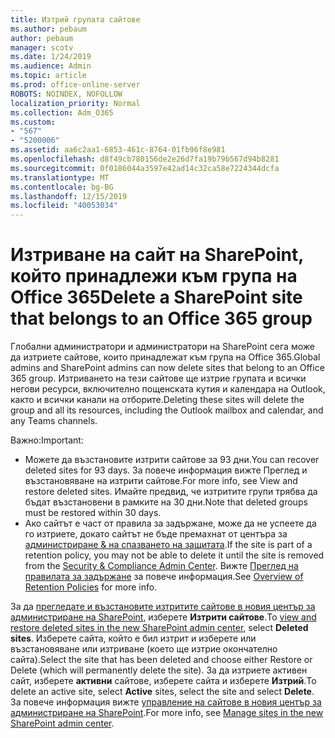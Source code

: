 ```yaml
---
title: Изтрий групата сайтове
ms.author: pebaum
author: pebaum
manager: scotv
ms.date: 1/24/2019
ms.audience: Admin
ms.topic: article
ms.prod: office-online-server
ROBOTS: NOINDEX, NOFOLLOW
localization_priority: Normal
ms.collection: Adm_O365
ms.custom:
- "567"
- "5200006"
ms.assetid: aa6c2aa1-6853-461c-8764-01fb96f8e981
ms.openlocfilehash: d8f49cb780156de2e26d7fa19b79b567d94b8281
ms.sourcegitcommit: 0f0186044a3597e42ad14c32ca58e7224344dcfa
ms.translationtype: MT
ms.contentlocale: bg-BG
ms.lasthandoff: 12/15/2019
ms.locfileid: "40053034"
---
```

# <a name="delete-a-sharepoint-site-that-belongs-to-an-office-365-group"></a><span data-ttu-id="a0d5a-102">Изтриване на сайт на SharePoint, който принадлежи към група на Office 365</span><span class="sxs-lookup"><span data-stu-id="a0d5a-102">Delete a SharePoint site that belongs to an Office 365 group</span></span>

<span data-ttu-id="a0d5a-103">Глобални администратори и администратори на SharePoint сега може да изтриете сайтове, които принадлежат към група на Office 365.</span><span class="sxs-lookup"><span data-stu-id="a0d5a-103">Global admins and SharePoint admins can now delete sites that belong to an Office 365 group.</span></span> <span data-ttu-id="a0d5a-104">Изтриването на тези сайтове ще изтрие групата и всички негови ресурси, включително пощенската кутия и календара на Outlook, както и всички канали на отборите.</span><span class="sxs-lookup"><span data-stu-id="a0d5a-104">Deleting these sites will delete the group and all its resources, including the Outlook mailbox and calendar, and any Teams channels.</span></span>
  
<span data-ttu-id="a0d5a-105">Важно:</span><span class="sxs-lookup"><span data-stu-id="a0d5a-105">Important:</span></span>

- <span data-ttu-id="a0d5a-106">Можете да възстановите изтрити сайтове за 93 дни.</span><span class="sxs-lookup"><span data-stu-id="a0d5a-106">You can recover deleted sites for 93 days.</span></span> <span data-ttu-id="a0d5a-107">За повече информация вижте Преглед и възстановяване на изтрити сайтове.</span><span class="sxs-lookup"><span data-stu-id="a0d5a-107">For more info, see View and restore deleted sites.</span></span> <span data-ttu-id="a0d5a-108">Имайте предвид, че изтритите групи трябва да бъдат възстановени в рамките на 30 дни.</span><span class="sxs-lookup"><span data-stu-id="a0d5a-108">Note that deleted groups must be restored within 30 days.</span></span>
- <span data-ttu-id="a0d5a-109">Ако сайтът е част от правила за задържане, може да не успеете да го изтриете, докато сайтът не бъде премахнат от центъра за [администриране &amp; на спазването на защитата](https://protection.office.com/?rfr=AdminCenter#/retention).</span><span class="sxs-lookup"><span data-stu-id="a0d5a-109">If the site is part of a retention policy, you may not be able to delete it until the site is removed from the [Security &amp; Compliance Admin Center](https://protection.office.com/?rfr=AdminCenter#/retention).</span></span> <span data-ttu-id="a0d5a-110">Вижте [Преглед на правилата за задържане](https://docs.microsoft.com/office365/securitycompliance/retention-policies#content-in-onedrive-accounts-and-sharepoint-sites) за повече информация.</span><span class="sxs-lookup"><span data-stu-id="a0d5a-110">See [Overview of Retention Policies](https://docs.microsoft.com/office365/securitycompliance/retention-policies#content-in-onedrive-accounts-and-sharepoint-sites) for more info.</span></span>
  
<span data-ttu-id="a0d5a-111">За да [прегледате и възстановите изтритите сайтове в новия център за администриране на SharePoint](https://docs.microsoft.com/sharepoint/view-and-restore-deleted-sites-in-new-admin-center), изберете **Изтрити сайтове**.</span><span class="sxs-lookup"><span data-stu-id="a0d5a-111">To [view and restore deleted sites in the new SharePoint admin center](https://docs.microsoft.com/sharepoint/view-and-restore-deleted-sites-in-new-admin-center), select **Deleted sites**.</span></span> <span data-ttu-id="a0d5a-112">Изберете сайта, който е бил изтрит и изберете или възстановяване или изтриване (което ще изтрие окончателно сайта).</span><span class="sxs-lookup"><span data-stu-id="a0d5a-112">Select the site that has been deleted and choose either Restore or Delete (which will permanently delete the site).</span></span> <span data-ttu-id="a0d5a-113">За да изтриете активен сайт, изберете **активни** сайтове, изберете сайта и изберете **Изтрий**.</span><span class="sxs-lookup"><span data-stu-id="a0d5a-113">To delete an active site, select **Active** sites, select the site and select **Delete**.</span></span> <span data-ttu-id="a0d5a-114">За повече информация вижте [управление на сайтове в новия център за администриране на SharePoint](https://docs.microsoft.com/sharepoint/manage-sites-in-new-admin-center).</span><span class="sxs-lookup"><span data-stu-id="a0d5a-114">For more info, see [Manage sites in the new SharePoint admin center](https://docs.microsoft.com/sharepoint/manage-sites-in-new-admin-center).</span></span>
  